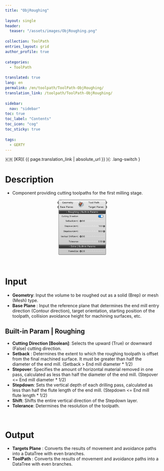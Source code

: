 ```yaml
---
title: "ObjRoughing"

layout: single
header:
  teaser: "/assets/images/ObjRoughing.png"

collection: ToolPath
entries_layout: grid
author_profile: true

categories:
  - ToolPath

translated: true
lang: en
permalink: /en/toolpath/ToolPath-ObjRoughing/
translation_link: /toolpath/ToolPath-ObjRoughing/

sidebar:
  nav: "sidebar"
toc: true
toc_label: "Contents"
toc_icon: "cog"
toc_sticky: true

tags: 
  - GERTY
---
```


:kr: [KR]( {{ page.translation_link | absolute_url }} ){: .lang-switch }

# Description

* Component providing cutting toolpaths for the first milling stage.

<p align="center">  <img src="/assets/images/ObjRoughing.png" align="center" width="32%"></p>

<br>

# Input

* **Geometry**: Input the volume to be roughed out as a solid (Brep) or mesh (Mesh) type.
* **Base Plane** : Input the reference plane that determines the end mill entry direction (Contour direction), target orientation, starting position of the toolpath, collision avoidance height for machining surfaces, etc.

## Built-in Param | Roughing

* **Cutting Direction [Boolean]**: Selects the upward (True) or downward (False) cutting direction.
* **Setback** : Determines the extent to which the roughing toolpath is offset from the final machined surface. It must be greater than half the diameter of the end mill. (Setback > End mill diameter * 1/2)
* **Stepover**: Specifies the amount of horizontal material removed in one pass, calculated as less than half the diameter of the end mill. (Stepover <= End mill diameter * 1/2)
* **Stepdown**: Sets the vertical depth of each drilling pass, calculated as less than half the flute length of the end mill. (Stepdown <= End mill flute length * 1/2)
* **Shift**: Shifts the entire vertical direction of the Stepdown layer.
* **Tolerance**: Determines the resolution of the toolpath.

<br>

# Output

* **Targets Plane** : Converts the results of movement and avoidance paths into a DataTree with even branches.
* **ToolPath** : Converts the results of movement and avoidance paths into a DataTree with even branches.
